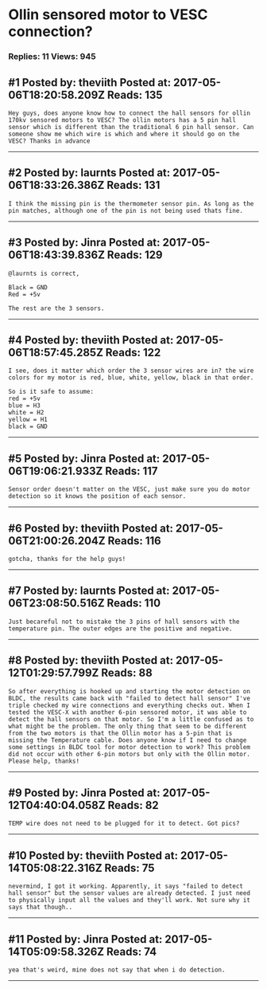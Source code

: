 # Ollin sensored motor to VESC connection?

### Replies: 11 Views: 945

## \#1 Posted by: theviith Posted at: 2017-05-06T18:20:58.209Z Reads: 135

```
Hey guys, does anyone know how to connect the hall sensors for ollin 170kv sensored motors to VESC? The ollin motors has a 5 pin hall sensor which is different than the traditional 6 pin hall sensor. Can someone show me which wire is which and where it should go on the VESC? Thanks in advance
```

---
## \#2 Posted by: laurnts Posted at: 2017-05-06T18:33:26.386Z Reads: 131

```
I think the missing pin is the thermometer sensor pin. As long as the pin matches, although one of the pin is not being used thats fine.
```

---
## \#3 Posted by: Jinra Posted at: 2017-05-06T18:43:39.836Z Reads: 129

```
@laurnts is correct,

Black = GND
Red = +5v

The rest are the 3 sensors.
```

---
## \#4 Posted by: theviith Posted at: 2017-05-06T18:57:45.285Z Reads: 122

```
I see, does it matter which order the 3 sensor wires are in? the wire colors for my motor is red, blue, white, yellow, black in that order. 

So is it safe to assume:
red = +5v
blue = H3
white = H2
yellow = H1
black = GND
```

---
## \#5 Posted by: Jinra Posted at: 2017-05-06T19:06:21.933Z Reads: 117

```
Sensor order doesn't matter on the VESC, just make sure you do motor detection so it knows the position of each sensor.
```

---
## \#6 Posted by: theviith Posted at: 2017-05-06T21:00:26.204Z Reads: 116

```
gotcha, thanks for the help guys!
```

---
## \#7 Posted by: laurnts Posted at: 2017-05-06T23:08:50.516Z Reads: 110

```
Just becareful not to mistake the 3 pins of hall sensors with the temperature pin. The outer edges are the positive and negative.
```

---
## \#8 Posted by: theviith Posted at: 2017-05-12T01:29:57.799Z Reads: 88

```
So after everything is hooked up and starting the motor detection on BLDC, the results came back with "failed to detect hall sensor" I've triple checked my wire connections and everything checks out. When I tested the VESC-X with another 6-pin sensored motor, it was able to detect the hall sensors on that motor. So I'm a little confused as to what might be the problem. The only thing that seem to be different from the two motors is that the Ollin motor has a 5-pin that is missing the Temperature cable. Does anyone know if I need to change some settings in BLDC tool for motor detection to work? This problem did not occur with other 6-pin motors but only with the Ollin motor. Please help, thanks!
```

---
## \#9 Posted by: Jinra Posted at: 2017-05-12T04:40:04.058Z Reads: 82

```
TEMP wire does not need to be plugged for it to detect. Got pics?
```

---
## \#10 Posted by: theviith Posted at: 2017-05-14T05:08:22.316Z Reads: 75

```
nevermind, I got it working. Apparently, it says "failed to detect hall sensor" but the sensor values are already detected. I just need to physically input all the values and they'll work. Not sure why it says that though..
```

---
## \#11 Posted by: Jinra Posted at: 2017-05-14T05:09:58.326Z Reads: 74

```
yea that's weird, mine does not say that when i do detection.
```

---
